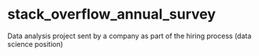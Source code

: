 # stack_overflow_annual_survey
Data analysis project sent by a company as part of the hiring process (data science position)

